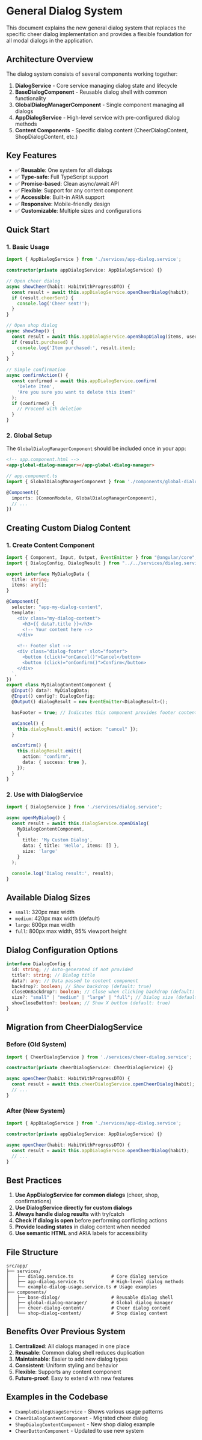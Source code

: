 # General Dialog System

This document explains the new general dialog system that replaces the specific cheer dialog implementation and provides a flexible foundation for all modal dialogs in the application.

## Architecture Overview

The dialog system consists of several components working together:

1. **DialogService** - Core service managing dialog state and lifecycle
2. **BaseDialogComponent** - Reusable dialog shell with common functionality
3. **GlobalDialogManagerComponent** - Single component managing all dialogs
4. **AppDialogService** - High-level service with pre-configured dialog methods
5. **Content Components** - Specific dialog content (CheerDialogContent, ShopDialogContent, etc.)

## Key Features

- ✅ **Reusable**: One system for all dialogs
- ✅ **Type-safe**: Full TypeScript support
- ✅ **Promise-based**: Clean async/await API
- ✅ **Flexible**: Support for any content component
- ✅ **Accessible**: Built-in ARIA support
- ✅ **Responsive**: Mobile-friendly design
- ✅ **Customizable**: Multiple sizes and configurations

## Quick Start

### 1. Basic Usage

```typescript
import { AppDialogService } from './services/app-dialog.service';

constructor(private appDialogService: AppDialogService) {}

// Open cheer dialog
async showCheer(habit: HabitWithProgressDTO) {
  const result = await this.appDialogService.openCheerDialog(habit);
  if (result.cheerSent) {
    console.log('Cheer sent!');
  }
}

// Open shop dialog
async showShop() {
  const result = await this.appDialogService.openShopDialog(items, userTokens);
  if (result.purchased) {
    console.log('Item purchased:', result.item);
  }
}

// Simple confirmation
async confirmAction() {
  const confirmed = await this.appDialogService.confirm(
    'Delete Item',
    'Are you sure you want to delete this item?'
  );
  if (confirmed) {
    // Proceed with deletion
  }
}
```

### 2. Global Setup

The `GlobalDialogManagerComponent` should be included once in your app:

```html
<!-- app.component.html -->
<app-global-dialog-manager></app-global-dialog-manager>
```

```typescript
// app.component.ts
import { GlobalDialogManagerComponent } from './components/global-dialog-manager/global-dialog-manager.component';

@Component({
  imports: [CommonModule, GlobalDialogManagerComponent],
  // ...
})
```

## Creating Custom Dialog Content

### 1. Create Content Component

```typescript
import { Component, Input, Output, EventEmitter } from "@angular/core";
import { DialogConfig, DialogResult } from "../../services/dialog.service";

export interface MyDialogData {
  title: string;
  items: any[];
}

@Component({
  selector: "app-my-dialog-content",
  template: `
    <div class="my-dialog-content">
      <h3>{{ data?.title }}</h3>
      <!-- Your content here -->
    </div>

    <!-- Footer slot -->
    <div class="dialog-footer" slot="footer">
      <button (click)="onCancel()">Cancel</button>
      <button (click)="onConfirm()">Confirm</button>
    </div>
  `,
})
export class MyDialogContentComponent {
  @Input() data?: MyDialogData;
  @Input() config?: DialogConfig;
  @Output() dialogResult = new EventEmitter<DialogResult>();

  hasFooter = true; // Indicates this component provides footer content

  onCancel() {
    this.dialogResult.emit({ action: "cancel" });
  }

  onConfirm() {
    this.dialogResult.emit({
      action: "confirm",
      data: { success: true },
    });
  }
}
```

### 2. Use with DialogService

```typescript
import { DialogService } from './services/dialog.service';

async openMyDialog() {
  const result = await this.dialogService.openDialog(
    MyDialogContentComponent,
    {
      title: 'My Custom Dialog',
      data: { title: 'Hello', items: [] },
      size: 'large'
    }
  );

  console.log('Dialog result:', result);
}
```

## Available Dialog Sizes

- `small`: 320px max width
- `medium`: 420px max width (default)
- `large`: 600px max width
- `full`: 800px max width, 95% viewport height

## Dialog Configuration Options

```typescript
interface DialogConfig {
  id: string; // Auto-generated if not provided
  title?: string; // Dialog title
  data?: any; // Data passed to content component
  backdrop?: boolean; // Show backdrop (default: true)
  closeOnBackdrop?: boolean; // Close when clicking backdrop (default: true)
  size?: "small" | "medium" | "large" | "full"; // Dialog size (default: 'medium')
  showCloseButton?: boolean; // Show X button (default: true)
}
```

## Migration from CheerDialogService

### Before (Old System)

```typescript
import { CheerDialogService } from './services/cheer-dialog.service';

constructor(private cheerDialogService: CheerDialogService) {}

async openCheer(habit: HabitWithProgressDTO) {
  const result = await this.cheerDialogService.openCheerDialog(habit);
  // ...
}
```

### After (New System)

```typescript
import { AppDialogService } from './services/app-dialog.service';

constructor(private appDialogService: AppDialogService) {}

async openCheer(habit: HabitWithProgressDTO) {
  const result = await this.appDialogService.openCheerDialog(habit);
  // ...
}
```

## Best Practices

1. **Use AppDialogService for common dialogs** (cheer, shop, confirmations)
2. **Use DialogService directly for custom dialogs**
3. **Always handle dialog results** with try/catch
4. **Check if dialog is open** before performing conflicting actions
5. **Provide loading states** in dialog content when needed
6. **Use semantic HTML** and ARIA labels for accessibility

## File Structure

```
src/app/
├── services/
│   ├── dialog.service.ts              # Core dialog service
│   ├── app-dialog.service.ts          # High-level dialog methods
│   └── example-dialog-usage.service.ts # Usage examples
├── components/
│   ├── base-dialog/                   # Reusable dialog shell
│   ├── global-dialog-manager/         # Global dialog manager
│   ├── cheer-dialog-content/          # Cheer dialog content
│   └── shop-dialog-content/           # Shop dialog content
```

## Benefits Over Previous System

1. **Centralized**: All dialogs managed in one place
2. **Reusable**: Common dialog shell reduces duplication
3. **Maintainable**: Easier to add new dialog types
4. **Consistent**: Uniform styling and behavior
5. **Flexible**: Supports any content component
6. **Future-proof**: Easy to extend with new features

## Examples in the Codebase

- `ExampleDialogUsageService` - Shows various usage patterns
- `CheerDialogContentComponent` - Migrated cheer dialog
- `ShopDialogContentComponent` - New shop dialog example
- `CheerButtonComponent` - Updated to use new system
